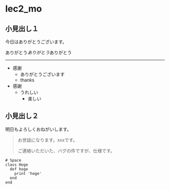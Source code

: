 # lec2_mo

## 小見出し１
今日はありがとうございます。

ありがとう*ありがとう*ありがとう
***

- 感謝
  - ありがとうございます
  - thanks
- 感謝
  - うれしい
    - 楽しい

## 小見出し２
明日もよろしくおねがいします。
> お世話になります。xxxです。
> 
> ご連絡いただいた、バグの件ですが、仕様です。

    # Space
    class Hoge
      def hoge
        print 'hoge'
      end
    end




